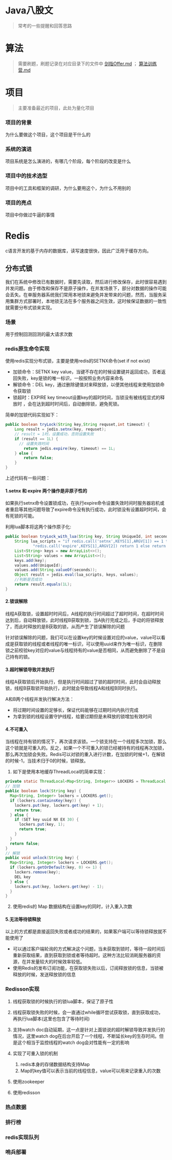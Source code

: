 # Java八股文

> 常考的一些提醒和回答思路





# 算法

> 需要刷题，刷题记录在对应目录下的文件中 [剑指Offer.md](../../数据结构与算法/题目训练/剑指Offer.md) ； [算法训练营.md](../../极客时间/算法训练营.md) 





# 项目

> 主要准备最近的项目，此处为量化项目

### 项目的背景

为什么要做这个项目，这个项目是干什么的



### 系统的演进

项目系统是怎么演进的，有哪几个阶段，每个阶段的改变是什么



### 项目中的技术选型

项目中的工具和框架的调研，为什么要用这个，为什么不用别的



### 项目的亮点

项目中你做过牛逼的事情





# Redis

c语言开发的基于内存的数据库，读写速度很快，因此广泛用于缓存方向。

## 分布式锁

我们在系统中修改已有数据时，需要先读取，然后进行修改保存，此时很容易遇到并发问题。由于修改和保存不是原子操作，在并发场景下，部分对数据的操作可能会丢失。在单服务器系统我们常用本地锁来避免并发带来的问题，然而，当服务采用集群方式部署时，本地锁无法在多个服务器之间生效，这时候保证数据的一致性就需要分布式锁来实现。

### 场景

用于控制回测回测的最大请求次数

### redis原生命令实现

使用redis实现分布式锁，主要是使用redis的SETNX命令(set if not exist)

- 加锁命令：SETNX key value，当键不存在的时候设置键并返回成功，否者返回失败，key是锁的唯一标识，一般按照业务内容来命名
- 解锁命令：DEL key，通过删除键值对来释放锁，以便其他线程来使用加锁命令获取锁
- 锁超时：EXPIRE key timeout设置key的超时时间，当锁没有被线程显式的释放时 ，会在达到超时时间后，自动删除锁，避免死锁。

简单的加锁代码实现如下：

```java
public boolean tryLock(String key,String requset,int timeout) {
    Long result = jedis.setnx(key, requset);
    // result = 1时，设置成功，否则设置失败
    if (result == 1L) {
      // 设置失效时间
        return jedis.expire(key, timeout) == 1L;
    } else {
        return false;
    }
}
```



上述代码有一些问题：

#### 1.setnx 和 expire 两个操作是非原子性的

如果执行setnx命令设置锁成功，在执行expire命令设置失效时间时服务器宕机或者重启等其他问题导致了expire命令没有执行成功，此时锁没有设置超时时间，会有死锁的可能。



利用lua脚本将这两个操作原子化:

```java
public boolean tryLock_with_lua(String key, String UniqueId, int seconds) {
    String lua_scripts = "if redis.call('setnx',KEYS[1],ARGV[1]) == 1 then" +
            "redis.call('expire',KEYS[1],ARGV[2]) return 1 else return 0 end";
    List<String> keys = new ArrayList<>();
    List<String> values = new ArrayList<>();
    keys.add(key);
    values.add(UniqueId);
    values.add(String.valueOf(seconds));
    Object result = jedis.eval(lua_scripts, keys, values);
    //判断是否成功
    return result.equals(1L);
}
```



#### 2.锁误解除

线程A获取锁，设置超时时间后，A线程的执行时间超过了超时时间，在超时时间达到后，自动释放锁，此时线程B获取到锁，当A执行完成之后，手动的将锁释放了，而此时释放的是B获取的锁，从而产生了锁误解除的问题

针对锁误解除的问题，我们可以在设置key的时候设置对应的value，value可以看成是获取锁的线程或者线程的唯一标识，可以使用uuid来作为唯一标识，在删除锁之前校验key对应的value与线程持有的value是否相同，从而避免删除了不是自己持有的锁。



#### 3.超时解锁导致并发执行

线程A获取锁后开始执行，但是执行时间超过了锁的超时时间，此时会自动释放锁，线程B获取锁开始执行，此时就会导致线程A和线程B同时执行。

A和B两个线程并发执行解决方法：

- 将过期时间设置的足够长，保证代码能够在过期时间内执行完成
- 为拿到锁的线程设置守护线程，给要过期但是未释放的锁增加有效时间



#### 4.不可重入

当线程在持有锁的情况下，再次请求该锁。一个锁支持在一个线程多次加锁，那么这个锁就是可重入的。反之，如果一个不可重入的锁已经被持有的线程再次加锁，那么再次加锁会失败。Redis可以对锁的重入进行计数，在加锁的时候+1，在解锁的时候-1，当技术归于0的时候，锁释放。

1. 如下是使用本地缓存ThreadLocal的简单实现：

```java
private static ThreadLocal<Map<String, Integer>> LOCKERS = ThreadLocal.withInitial(HashMap::new);
// 加锁
public boolean lock(String key) {
  Map<String, Integer> lockers = LOCKERS.get();
  if (lockers.containsKey(key)) {
    lockers.put(key, lockers.get(key) + 1);
    return true;
  } else {
    if (SET key uuid NX EX 30) {
      lockers.put(key, 1);
      return true;
    }
  }
  return false;
}
// 解锁
public void unlock(String key) {
  Map<String, Integer> lockers = LOCKERS.get();
  if (lockers.getOrDefault(key, 0) <= 1) {
    lockers.remove(key);
    DEL key
  } else {
    lockers.put(key, lockers.get(key) - 1);
  }
}
```



2. 使用redis的 Map 数据结构在设置key的同时，计入重入次数



#### 5.无法等待锁释放

以上的方式都是直接返回失败或者成功的结果的，如果客户端可以等待锁释放就不能使用了

- 可以通过客户端轮询的方式解决这个问题，当未获取到锁时，等待一段时间后重新获取结果，直到获取到锁或者等待超时。这种方法比较消耗服务器的资源，在并发量较大的时候效率较低。
- 使用Redis的发布订阅功能，在获取锁失败以后，订阅释放锁的信息，当锁被释放的时候，发送释放锁的信息





### Redisson实现

1. 线程获取锁的时候执行的锁lua脚本，保证了原子性
2. 线程获取锁失败的时候，会一直通过while循环尝试获取锁，直到获取成功，再执行lua脚本(这里也包含了等待时间)
3. 支持watch doc自动延期，这一点是针对上面锁说的超时解锁导致并发执行的情况，这里watch dog在后台开启了一个线程，不断延长key的生存时间。但是这个相当于监控线程的watch dog会对性能有一定的影响
4. 实现了可重入锁的机制
   1. redis本身的存储数据结构支持Map
   2. Map的key值可以表示当前的线程信息，value可以用来记录重入的次数











2. 使用zookeeper
3. 使用redisson







### 热点数据



### 排行榜



### redis实现队列



### 哨兵部署

